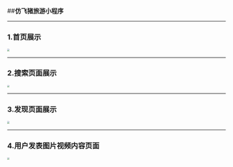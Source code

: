 ##**仿飞猪旅游小程序**

---

### **1.首页展示**

<img src="E:\HBuilderX Projects\AliTravel\image_folder\Screenshot_20200508_210513_com.tencent.mm.jpg" style="zoom:33%;" />

---

### **2.搜索页面展示**

<img src="E:\HBuilderX Projects\AliTravel\image_folder\Screenshot_20200508_210550_com.tencent.mm.jpg" style="zoom:33%;" />

---

### **3.发现页面展示**

<img src="E:\HBuilderX Projects\AliTravel\image_folder\Screenshot_20200508_210652_com.tencent.mm.jpg" style="zoom:33%;" />

---

### **4.用户发表图片视频内容页面**

<img src="E:\HBuilderX Projects\AliTravel\image_folder\Screenshot_20200508_210733_com.tencent.mm.jpg" style="zoom:33%;" />